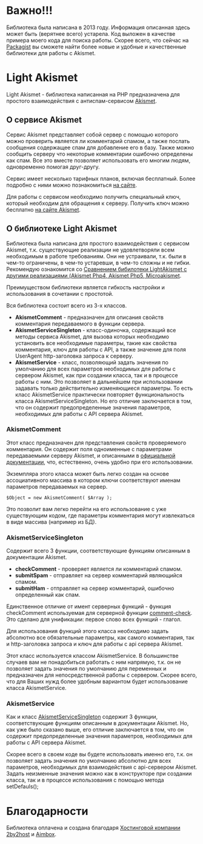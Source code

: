 ﻿# Важно!!!

Библиотека была написана в 2013 году. Информация описанная здесь может быть (верятнее всего) устарела. Код выложен в качестве примера моего кода для поиска работы. Скорее всего, что сейчас на [Packagist](https://packagist.org/search/?q=akismet) вы сможете найти более новые и удобные и качественные библиотеки для работы с Akismet.

# Light Akismet

Light Akismet - библиотека написанная на PHP предназначена для простого взаимодействия с антиспам-сервисом [Akismet](https://akismet.com/).


## О сервисе Akismet

Сервис Akismet представляет собой сервер с помощью которого можно проверить является ли комментарий спамом, а также послать сообщения содержащее спам для добавление его в базу. Также можно сообщить серверу что некоторые комментарии ошибочно определены как спам. Все это вместе позволяет использовать его многим людям, одновременно помогая друг-другу.

Сервис имеет несколько тарифных планов, включая бесплатный. Более подробно с ними можно познакомиться [на сайте](https://akismet.com/plans/).

Для работы с сервисом необходимо получить специальный ключ, который необходим для обращения к серверу. Получить ключ можно бесплатно [на сайте Akismet](https://akismet.com/).


## О библиотеке Light Akismet

Библиотека была написана для простого взаимодействия с сервисом Akismet, т.к. существующие реализации не удовлетворяли всем необходимым в работе требованиям. Они не устраивали, т.к. были в чем-то ограничены, в чем-то устаревши, в чем-то сложны и не гибки. Рекомендую ознакомится со [Cравнением бибилотеки LightAkismet с другими реализациями (Akismet Php4, Akismet Php5, Microakismet](compare.md).

Преимуществом библиотеки является гибкость настройки и использования в сочетании с простотой.

Вся библиотека состоит всего из 3-х классов.

* **AkismetComment** - предназначен для описания свойств комментария передаваемого в функции сервера.
* **AkismetServiceSingleton** - класс-одиночка, содержащий все методы сервиса Akismet, для вызова которых необходимо установить все необходимые параметры, такие как свойства комментария, ключ для работы с API, а также значение для поля UserAgent http-заголовка запроса к серверу.
* **AkismetService** - класс, позволяющий задать значения по умолчанию для всех параметров необходимых для работы с сервером Akismet, как при создании класса, так и в процессе работы с ним. Это позволяет в дальнейшем при использовании задавать только действительно изменяющиеся параметры. То есть класс AkismetService практически повторяет функциональность класса AkismetServiceSingleton. Но его отличие заключается в том, что он содержит предопределенные значения параметров, необходимых для работы с API сервера Akismet.


### AkismetComment

Этот класс предназначен для представления свойств проверяемого комментария. Он содержит поля одноименные с параметрами передаваемыми серверу Akismet, и описанными в [официальной документации](https://akismet.com/development/api/), что, естественно, очень удобно при его использовании. 

Экземпляра этого класса может быть легко создан на основе ассоциативного массива в котором ключи соответствуют именам параметров передаваемых на сервер.

    $Object = new AkismetComment( $Array );

Это позволит вам легко перейти на его использование с уже существующим кодом, где параметры комментария могут извлекаться в виде массива (например из БД).


### AkismetServiceSingleton

Содержит всего 3 функции, соответствующие функциям описанным в документации Akismet.

* **checkComment** - проверяет является ли комментарий спамом.
* **submitSpam** - отправляет на сервер комментарий являющийся спамом.
* **submitHam** - отправляет на сервер комментарий, ошибочно определенный как спам.

Единственное отличие от имент серверных функций - функция checkComment используемая для серверной функции [comment-check](https://akismet.com/development/api/#comment-check). Это сделано для унификации: первое слово всех функций - глагол.


Для использования функций этого класса необходимо задать абсолютно все обязательные параметры, как самого комментария, так и http-заголовка запроса и ключ для работы с api сервера Akismet.

Этот класс используется классом AkismetService. В большинстве случаев вам не понадобиться работать с ним напрямую, т.к. он не позволяет задать значения по умолчанию для переменных и предназначен для непосредственной работы с сервером. Скорее всего, что для Ваших нужд более удобным вариантом будет использование класса AkismetService.


### AkismetService

Как и класс [AkismetServiceSingleton](#akismetservicesingleton) содержит 3 функции, соответствующие функциям описанным в документации Akismet. Но, как уже было сказано выше, его отличие заключается в том, что он содержит предопределенные значения параметров, необходимых для работы с API сервера Akismet.

Скорее всего в своем коде вы будете использовать именно его, т.к. он позволяет задать значения по умолчанию абсолютно для всех параметров, необходимых для взаимодействия с api-сервером Akismet. Задать неизменные значения можно как в конструкторе при создании класса, так и в процессе использования с помощью метода setDefauls();


# Благодарности

Библиотека оплачена и создана благодаря [Хостинговой компании 2by2host](http://www.2by2host.com/) и [Aimbox](http://aimbox.com/).